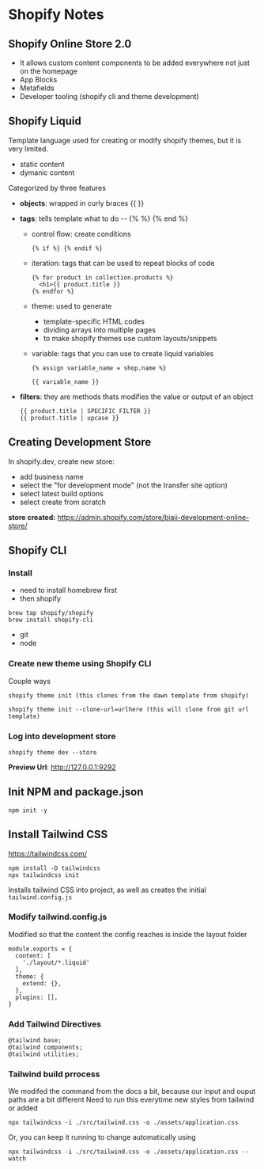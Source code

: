 # Shopify Notes

## Shopify Online Store 2.0

- It allows custom content components to be added everywhere not just on the homepage
- App Blocks
- Metafields
- Developer tooling (shopify cli and theme development)

## Shopify Liquid

Template language used for creating or modify shopify themes, but it is very limited.

- static content
- dymanic content

Categorized by three features
- **objects**: wrapped in curly braces {{ }}
- **tags**: tells template what to do -- {% %} {% end %}

  - control flow: create conditions
    ```
    {% if %} {% endif %}
    ```
  - iteration: tags that can be used to repeat blocks of code
    ```
    {% for product in collection.products %}
      <h1>{{ product.title }}
    {% endfor %}
    ```
  - theme: used to generate
    - template-specific HTML codes
    - dividing arrays into multiple pages
    - to make shopify themes use custom layouts/snippets
  - variable: tags that you can use to create liquid variables

    ```
    {% assign variable_name = shop.name %}

    {{ variable_name }}
    ```
- **filters**: they are methods thats modifies the value or output of an object
  ```
  {{ product.title | SPECIFIC_FILTER }}
  {{ product.title | upcase }}
  ```

## Creating Development Store
In shopify.dev, create new store: 
 - add business name
 - select the "for development mode" (not the transfer site option)
 - select latest build options
 - select create from scratch

**store created:** https://admin.shopify.com/store/biaji-development-online-store/

## Shopify CLI
### Install
- need to install homebrew first
- then shopify
```
brew tap shopify/shopify
brew install shopify-cli
```
- git
- node

### Create new theme using Shopify CLI
Couple ways
```
shopify theme init (this clones from the dawn template from shopify)

shopify theme init --clone-url=urlhere (this will clone from git url template)
```
### Log into development store
```
shopify theme dev --store
```
**Preview Url**: http://127.0.0.1:9292

## Init NPM and package.json
```
npm init -y
```

## Install Tailwind CSS
https://tailwindcss.com/

```
npm install -D tailwindcss
npx tailwindcss init
```

Installs tailwind CSS into project, as well as creates the initial `tailwind.config.js`

### Modify tailwind.config.js
Modified so that the content the config reaches is inside the layout folder
```
module.exports = {
  content: [
    './layout/*.liquid'
  ],
  theme: {
    extend: {},
  },
  plugins: [],
}
```

### Add Tailwind Directives
```
@tailwind base;
@tailwind components;
@tailwind utilities;
```

### Tailwind build prrocess
We modifed the command from the docs a bit, because our input and ouput paths are a bit different
Need to run this everytime new styles from tailwind or added
```
npx tailwindcss -i ./src/tailwind.css -o ./assets/application.css
```
Or, you can keep it running to change automatically using
```
npx tailwindcss -i ./src/tailwind.css -o ./assets/application.css --watch
```





